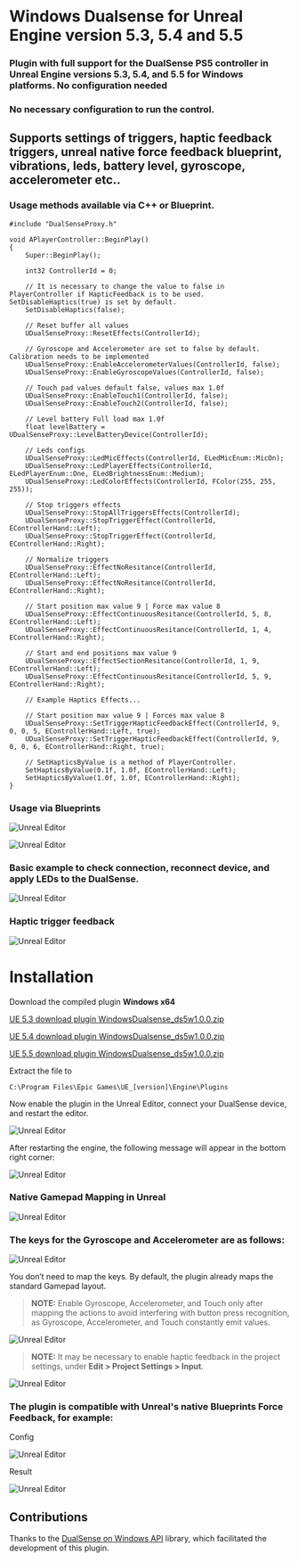 # Windows Dualsense for Unreal Engine version 5.3, 5.4 and 5.5

### **Plugin with full support for the DualSense PS5 controller in Unreal Engine versions 5.3, 5.4, and 5.5 for Windows platforms. No configuration needed**

### No necessary configuration to run the control.

## Supports settings of triggers, haptic feedback triggers, unreal native force feedback blueprint, vibrations, leds, battery level, gyroscope, accelerometer etc..

### Usage methods available via C++ or Blueprint.

```
#include "DualSenseProxy.h"

void APlayerController::BeginPlay()
{
    Super::BeginPlay();
	
    int32 ControllerId = 0; 
    
    // It is necessary to change the value to false in PlayerController if HapticFeedback is to be used. SetDisableHaptics(true) is set by default.
    SetDisableHaptics(false);

    // Reset buffer all values 
    UDualSenseProxy::ResetEffects(ControllerId);
    
    // Gyroscope and Accelerometer are set to false by default. Calibration needs to be implemented
    UDualSenseProxy::EnableAccelerometerValues(ControllerId, false);
    UDualSenseProxy::EnableGyroscopeValues(ControllerId, false);

    // Touch pad values default false, values max 1.0f
    UDualSenseProxy::EnableTouch1(ControllerId, false);
    UDualSenseProxy::EnableTouch2(ControllerId, false);

    // Level battery Full load max 1.0f 
    float levelBattery = UDualSenseProxy::LevelBatteryDevice(ControllerId);

    // Leds configs
    UDualSenseProxy::LedMicEffects(ControllerId, ELedMicEnum::MicOn);
    UDualSenseProxy::LedPlayerEffects(ControllerId, ELedPlayerEnum::One, ELedBrightnessEnum::Medium);
    UDualSenseProxy::LedColorEffects(ControllerId, FColor(255, 255, 255));

    // Stop triggers effects
    UDualSenseProxy::StopAllTriggersEffects(ControllerId);
    UDualSenseProxy::StopTriggerEffect(ControllerId, EControllerHand::Left);
    UDualSenseProxy::StopTriggerEffect(ControllerId, EControllerHand::Right);

    // Normalize triggers
    UDualSenseProxy::EffectNoResitance(ControllerId, EControllerHand::Left);
    UDualSenseProxy::EffectNoResitance(ControllerId, EControllerHand::Right);

    // Start position max value 9 | Force max value 8
    UDualSenseProxy::EffectContinuousResitance(ControllerId, 5, 8, EControllerHand::Left); 
    UDualSenseProxy::EffectContinuousResitance(ControllerId, 1, 4, EControllerHand::Right);

    // Start and end positions max value 9
    UDualSenseProxy::EffectSectionResitance(ControllerId, 1, 9, EControllerHand::Left); 
    UDualSenseProxy::EffectContinuousResitance(ControllerId, 5, 9, EControllerHand::Right);

    // Example Haptics Effects...

    // Start position max value 9 | Forces max value 8 
    UDualSenseProxy::SetTriggerHapticFeedbackEffect(ControllerId, 9, 0, 0, 5, EControllerHand::Left, true);
    UDualSenseProxy::SetTriggerHapticFeedbackEffect(ControllerId, 9, 0, 0, 6, EControllerHand::Right, true);

    // SetHapticsByValue is a method of PlayerController.
    SetHapticsByValue(0.1f, 1.0f, EControllerHand::Left);
    SetHapticsByValue(1.0f, 1.0f, EControllerHand::Right);
}

```

### Usage via Blueprints

![Unreal Editor](https://github.com/rafaelvaloto/WindowsDualsenseUnreal/blob/master/Images/Metodos.gif)

![Unreal Editor](https://github.com/rafaelvaloto/WindowsDualsenseUnreal/blob/master/Images/Usage.gif)

### Basic example to check connection, reconnect device, and apply LEDs to the DualSense.

![Unreal Editor](https://github.com/rafaelvaloto/WindowsDualsenseUnreal/blob/master/Images/ExampleBasic.png)

### Haptic trigger feedback

![Unreal Editor](https://github.com/rafaelvaloto/WindowsDualsenseUnreal/blob/master/Images/haptic1.png)

# Installation
Download the compiled plugin **Windows x64**

[UE 5.3 download plugin WindowsDualsense_ds5w1.0.0.zip](https://github.com/rafaelvaloto/WindowsDualsenseUnreal/blob/master/WindowsDualsense_ds5w_5.3/WindowsDualsense_ds5w1.0.0.zip)

[UE 5.4 download plugin WindowsDualsense_ds5w1.0.0.zip](https://github.com/rafaelvaloto/WindowsDualsenseUnreal/blob/master/WindowsDualsense_ds5w_5.4/WindowsDualsense_ds5w1.0.0.zip)

[UE 5.5 download plugin WindowsDualsense_ds5w1.0.0.zip](https://github.com/rafaelvaloto/WindowsDualsenseUnreal/blob/master/WindowsDualsense_ds5w_5.5/WindowsDualsense_ds5w1.0.0.zip)


Extract the file to

```C:\Program Files\Epic Games\UE_[version]\Engine\Plugins```

Now enable the plugin in the Unreal Editor, connect your DualSense device, and restart the editor.

![Unreal Editor](https://github.com/rafaelvaloto/WindowsDualsenseUnreal/blob/master/Images/Install.gif)


After restarting the engine, the following message will appear in the bottom right corner:

![Unreal Editor](https://github.com/rafaelvaloto/WindowsDualsenseUnreal/blob/master/Images/IsConnection.png)

### Native Gamepad Mapping in Unreal

![Unreal Editor](https://github.com/rafaelvaloto/WindowsDualsenseUnreal/blob/master/Images/Buttons.gif)

### The keys for the Gyroscope and Accelerometer are as follows:

![Unreal Editor](https://github.com/rafaelvaloto/WindowsDualsenseUnreal/blob/master/Images/GyroscopeBTN.gif)

You don’t need to map the keys. By default, the plugin already maps the standard Gamepad layout.

> **NOTE:** Enable Gyroscope, Accelerometer, and Touch only after mapping the actions to avoid interfering with button press recognition, as Gyroscope, Accelerometer, and Touch constantly emit values.


![Unreal Editor](https://github.com/rafaelvaloto/WindowsDualsenseUnreal/blob/master/Images/Mapp.gif)


> **NOTE:** It may be necessary to enable haptic feedback in the project settings, under **Edit > Project Settings > Input**.

![Unreal Editor](https://github.com/rafaelvaloto/WindowsDualsenseUnreal/blob/master/Images/GamepadEnable.gif)


### The plugin is compatible with Unreal's native Blueprints Force Feedback, for example:

Config

![Unreal Editor](https://github.com/rafaelvaloto/WindowsDualsenseUnreal/blob/master/Images/Feedback.png)

Result

![Unreal Editor](https://github.com/rafaelvaloto/WindowsDualsenseUnreal/blob/master/Images/DS_Led.jpg)


## Contributions

Thanks to the [DualSense on Windows API](https://github.com/Ohjurot/DualSense-Windows) library, which facilitated the development of this plugin.
